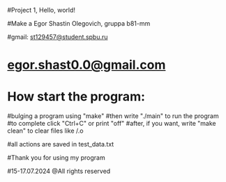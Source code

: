 #Project 1, Hello, world!

#Make a  Egor Shastin Olegovich, gruppa b81-mm

#gmail: st129457@student.spbu.ru
#	egor.shast0.0@gmail.com




#		How start the program:

#bulging a program using "make"
#then write "./main" to run the program
#to complete click "Ctrl+C" or print "off"
#after, if you want, write "make clean" to clear files like /.o

#all actions are saved in test_data.txt

#Thank you for using my program

#15-17.07.2024    @All rights reserved
